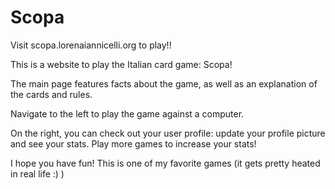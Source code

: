# Scopa
Visit scopa.lorenaiannicelli.org to play!! 

This is a website to play the Italian card game: Scopa! 

The main page features facts about the game, as well as an explanation of the cards and rules.

Navigate to the left to play the game against a computer. 

On the right, you can check out your user profile: update your profile picture and see your stats. Play more games to increase your stats!

I hope you have fun! This is one of my favorite games (it gets pretty heated in real life :) )
